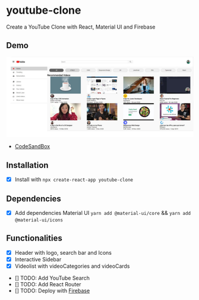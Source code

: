# youtube-clone
Create a YouTube Clone with React, Material UI and Firebase

## Demo
![YouTube-Clone](https://github.com/dianavile/youtube-clone/blob/main/Youtube.JPG)

- [CodeSandBox]( )

## Installation
- [X] Install with ```npx create-react-app youtube-clone```

## Dependencies 
- [X] Add dependencies Material UI ```yarn add @material-ui/core``` && ```yarn add @material-ui/icons```

## Functionalities 
- [X] Header with logo, search bar and Icons
- [X] Interactive Sidebar
- [X] Videolist with videoCategories and videoCards
- [] TODO: Add  YouTube Search
- [] TODO: Add  React Router
- [] TODO: Deploy with [Firebase](https://firebase.google.com/)



